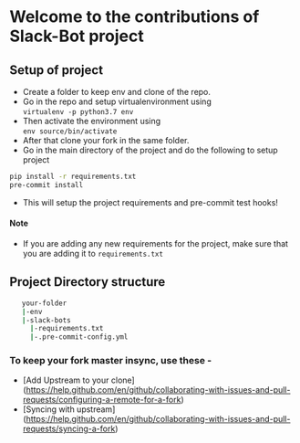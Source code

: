 # Welcome to the contributions of Slack-Bot project

## Setup of project
- Create a folder to keep env and clone of the repo.
- Go in the repo and setup virtualenvironment using <br>
```virtualenv -p python3.7 env``` 
- Then activate the environment using <br>
```env source/bin/activate```
- After that clone your fork in the same folder.
- Go in the main directory of the project and do the following to setup project <br>
```bash 
pip install -r requirements.txt
pre-commit install
```
- This will setup the project requirements and pre-commit test hooks!

#### Note
- If you are adding any new requirements for the project, make sure that you are adding it to ```requirements.txt```

## Project Directory structure
```bash
   your-folder
   |-env
   |-slack-bots
     |-requirements.txt
     |-.pre-commit-config.yml
```

### To keep your fork master insync, use these -
- [Add Upstream to your clone] (https://help.github.com/en/github/collaborating-with-issues-and-pull-requests/configuring-a-remote-for-a-fork)
- [Syncing with upstream] (https://help.github.com/en/github/collaborating-with-issues-and-pull-requests/syncing-a-fork)